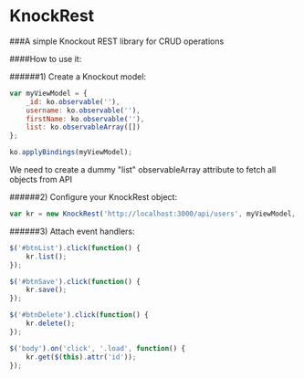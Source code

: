 # KnockRest
###A simple Knockout REST library for CRUD operations

####How to use it:

######1) Create a Knockout model:

```javascript
var myViewModel = {
    _id: ko.observable(''),
    username: ko.observable(''),
    firstName: ko.observable(''),
    list: ko.observableArray([])
};

ko.applyBindings(myViewModel);
```

We need to create a dummy "list" observableArray attribute to fetch all objects from API

######2) Configure your KnockRest object:

```javascript
var kr = new KnockRest('http://localhost:3000/api/users', myViewModel, '_id');
```

######3) Attach event handlers:

```javascript
$('#btnList').click(function() {
    kr.list();
});

$('#btnSave').click(function() {
    kr.save();
});

$('#btnDelete').click(function() {
    kr.delete();
});

$('body').on('click', '.load', function() {
    kr.get($(this).attr('id'));
});
```
